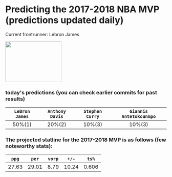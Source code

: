 # Predicting the 2017-2018 NBA MVP (predictions updated daily)
Current frontrunner: Lebron James

<img src="http://a.espncdn.com/combiner/i?img=/i/headshots/nba/players/full/1966.png&w=350&h=254" width="175" height="127">

### today's predictions (you can check earlier commits for past results)

| `LeBron James` | `Anthony Davis` | `Stephen Curry` | `Giannis Antetokounmpo` |
|:---:|:---:|:---:|:---:|
| 50%(1) | 20%(2) | 10%(3) | 10%(3) |

### The projected statline for the 2017-2018 MVP is as follows (few noteworthy stats):

| `ppg` | `per` | `vorp` | `+/-` | `ts%` |
|:---:|:---:|:---:|:---:|:---:|
| 27.63 | 29.01 | 8.79 | 10.24 | 0.606 |